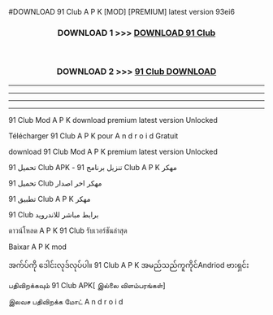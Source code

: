 #DOWNLOAD 91 Club  A P K [MOD] [PREMIUM] latest version 93ei6



<div align="center">

<h3>DOWNLOAD 1 >>> <a href="https://teeasianyam.web.app?sq=91 Club ">DOWNLOAD 91 Club  </a></h3><br>

<h3>DOWNLOAD 2 >>> <a href="https://teeasianyam.web.app?sq=91 Club  ">91 Club   DOWNLOAD </a></h3>

</div>


----------------------------------------------------------

----------------------------------------------------------

----------------------------------------------------------

----------------------------------------------------------


91 Club   Mod A P K download premium latest version Unlocked

Télécharger 91 Club   A P K pour A n d r o i d Gratuit

download 91 Club   Mod A P K premium latest version Unlocked

تحميل 91 Club   APK - تنزيل برنامج 91 Club   A P K مهكر

تحميل 91 Club   مهكر اخر اصدار

تطبيق 91 Club   A P K مهكر

91 Club   برابط مباشر للاندرويد

ดาวน์โหลด A P K 91 Club   รับเวอร์ชันล่าสุด

Baixar A P K mod

အက်ပ်ကို ဒေါင်းလုဒ်လုပ်ပါ။ 91 Club   A P K အမည်သည်ကူကိုင်Andriod ဗားရှင်း

பதிவிறக்கவும் 91 Club   APK[ இல்லை விளம்பரங்கள்] 
 
இலவச பதிவிறக்க மோட் A n d r o i d



